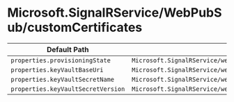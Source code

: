 # Microsoft.SignalRService/WebPubSub/customCertificates

| Default Path | Alias |
|---|---|
| `properties.provisioningState` | `Microsoft.SignalRService/webPubSub/customCertificates/provisioningState` |
| `properties.keyVaultBaseUri` | `Microsoft.SignalRService/webPubSub/customCertificates/keyVaultBaseUri` |
| `properties.keyVaultSecretName` | `Microsoft.SignalRService/webPubSub/customCertificates/keyVaultSecretName` |
| `properties.keyVaultSecretVersion` | `Microsoft.SignalRService/webPubSub/customCertificates/keyVaultSecretVersion` |

